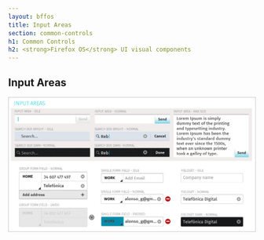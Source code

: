 ```yaml
---
layout: bffos
title: Input Areas
section: common-controls
h1: Common Controls
h2: <strong>Firefox OS</strong> UI visual components
---
```


## Input Areas

![alt Input Areas](../images/CC/03-CC_Input_Fields.jpg)
